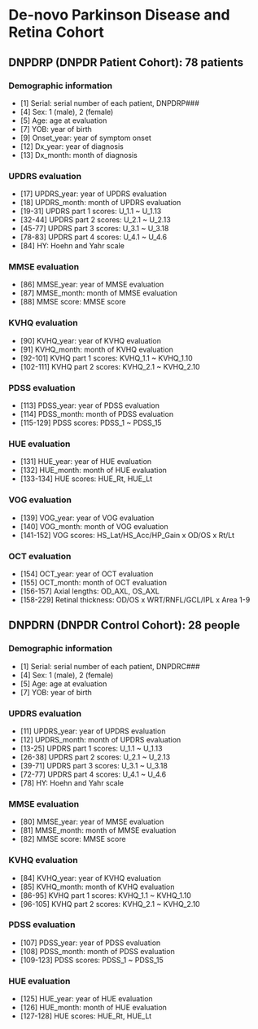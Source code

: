 # De-novo Parkinson Disease and Retina Cohort
## DNPDRP (DNPDR Patient Cohort): 78 patients
### Demographic information
- [1] Serial: serial number of each patient, DNPDRP###
- [4] Sex: 1 (male), 2 (female)
- [5] Age: age at evaluation
- [7] YOB: year of birth
- [9] Onset_year: year of symptom onset
- [12] Dx_year: year of diagnosis
- [13] Dx_month: month of diagnosis
### UPDRS evaluation
- [17] UPDRS_year: year of UPDRS evaluation
- [18] UPDRS_month: month of UPDRS evaluation
- [19-31] UPDRS part 1 scores: U_1.1 ~ U_1.13
- [32-44] UPDRS part 2 scores: U_2.1 ~ U_2.13
- [45-77] UPDRS part 3 scores: U_3.1 ~ U_3.18
- [78-83] UPDRS part 4 scores: U_4.1 ~ U_4.6
- [84] HY: Hoehn and Yahr scale
### MMSE evaluation
- [86] MMSE_year: year of MMSE evaluation
- [87] MMSE_month: month of MMSE evaluation
- [88] MMSE score: MMSE score
### KVHQ evaluation
- [90] KVHQ_year: year of KVHQ evaluation
- [91] KVHQ_month: month of KVHQ evaluation
- [92-101] KVHQ part 1 scores: KVHQ_1.1 ~ KVHQ_1.10
- [102-111] KVHQ part 2 scores: KVHQ_2.1 ~ KVHQ_2.10
### PDSS evaluation
- [113] PDSS_year: year of PDSS evaluation
- [114] PDSS_month: month of PDSS evaluation
- [115-129] PDSS scores: PDSS_1 ~ PDSS_15
### HUE evaluation
- [131] HUE_year: year of HUE evaluation
- [132] HUE_month: month of HUE evaluation
- [133-134] HUE scores: HUE_Rt, HUE_Lt
### VOG evaluation
- [139] VOG_year: year of VOG evaluation
- [140] VOG_month: month of VOG evaluation
- [141-152] VOG scores: HS_Lat/HS_Acc/HP_Gain x OD/OS x Rt/Lt
### OCT evaluation
- [154] OCT_year: year of OCT evaluation
- [155] OCT_month: month of OCT evaluation
- [156-157] Axial lengths: OD_AXL, OS_AXL
- [158-229] Retinal thickness: OD/OS x WRT/RNFL/GCL/IPL x Area 1-9
## DNPDRN (DNPDR Control Cohort): 28 people
### Demographic information
- [1] Serial: serial number of each patient, DNPDRC###
- [4] Sex: 1 (male), 2 (female)
- [5] Age: age at evaluation
- [7] YOB: year of birth
### UPDRS evaluation
- [11] UPDRS_year: year of UPDRS evaluation
- [12] UPDRS_month: month of UPDRS evaluation
- [13-25] UPDRS part 1 scores: U_1.1 ~ U_1.13
- [26-38] UPDRS part 2 scores: U_2.1 ~ U_2.13
- [39-71] UPDRS part 3 scores: U_3.1 ~ U_3.18
- [72-77] UPDRS part 4 scores: U_4.1 ~ U_4.6
- [78] HY: Hoehn and Yahr scale
### MMSE evaluation
- [80] MMSE_year: year of MMSE evaluation
- [81] MMSE_month: month of MMSE evaluation
- [82] MMSE score: MMSE score
### KVHQ evaluation
- [84] KVHQ_year: year of KVHQ evaluation
- [85] KVHQ_month: month of KVHQ evaluation
- [86-95] KVHQ part 1 scores: KVHQ_1.1 ~ KVHQ_1.10
- [96-105] KVHQ part 2 scores: KVHQ_2.1 ~ KVHQ_2.10
### PDSS evaluation
- [107] PDSS_year: year of PDSS evaluation
- [108] PDSS_month: month of PDSS evaluation
- [109-123] PDSS scores: PDSS_1 ~ PDSS_15
### HUE evaluation
- [125] HUE_year: year of HUE evaluation
- [126] HUE_month: month of HUE evaluation
- [127-128] HUE scores: HUE_Rt, HUE_Lt
